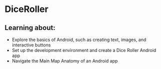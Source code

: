# DiceRoller

## Learning about:
* Explore the basics of Android, such as creating text, images, and interactive buttons
* Set up the development environment and create a Dice Roller Android app
* Navigate the Main Map Anatomy of an Android app
